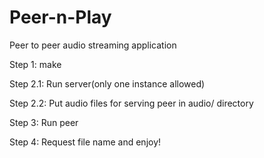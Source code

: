 # Peer-n-Play
Peer to peer audio streaming application

Step 1:
make

Step 2.1:
Run server(only one instance allowed)

Step 2.2:
Put audio files for serving peer in audio/ directory

Step 3:
Run peer

Step 4:
Request file name and enjoy!
